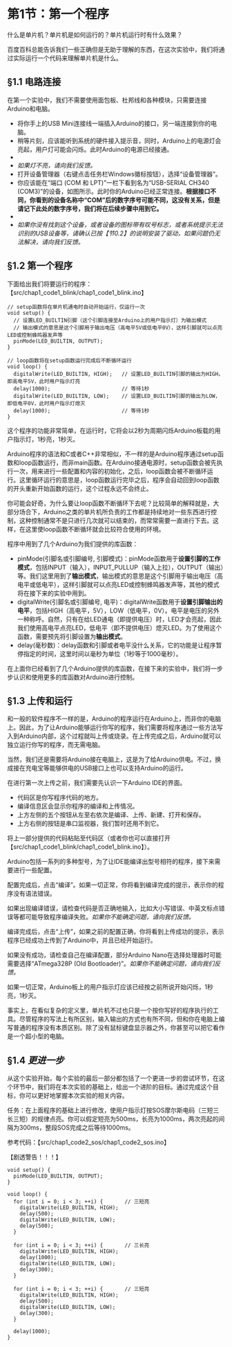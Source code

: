 # 第1节：第一个程序

什么是单片机？单片机是如何运行的？单片机运行时有什么效果？

百度百科总能告诉我们一些正确但是无助于理解的东西，在这次实验中，我们将通过实际运行一个代码来理解单片机是什么。

## §1.1 电路连接

在第一个实验中，我们不需要使用面包板、杜邦线和各种模块，只需要连接Arduino和电脑。

* 将你手上的USB Mini连接线一端插入Arduino的接口，另一端连接到你的电脑。
* 稍等片刻，应该能听到系统的硬件接入提示音，同时，Arduino上的电源灯会亮起，用户灯可能会闪烁。此时Arduino的电源已经接通。
*
* _如果灯不亮，请向我们反馈。_
* 打开设备管理器（右键点击任务栏Windows徽标按钮），选择“设备管理器”。
* 你应该能在“端口 (COM 和 LPT)”一栏下看到名为“USB-SERIAL CH340 (COM3)”的设备，如图所示。此时你的Arduino已经正常连接。**根据接口不同，你看到的设备名称中“COM”后的数字序号可能不同，这没有关系，但是请记下此处的数字序号，我们将在后续步骤中用到它。**
*
* _如果你没有找到这个设备，或者设备的图标带有叹号标志，或者系统提示无法识别的USB设备等，请确认已按【节0.2】的说明安装了驱动，如果问题仍无法解决，请向我们反馈。_

## §1.2 第一个程序

下面给出我们将要运行的程序：【src/chap1\_code1\_blink/chap1\_code1\_blink.ino】

```
// setup函数将在单片机通电时自动开始运行，仅运行一次
void setup() {
  // 设置LED_BUILTIN引脚（这个引脚连接至Arduino上的用户指示灯）为输出模式
  // 输出模式的意思是这个引脚用于输出电压（高电平5V或低电平0V），这样引脚就可以点亮LED或控制蜂鸣器发声等
  pinMode(LED_BUILTIN, OUTPUT);
}

// loop函数将在setup函数运行完成后不断循环运行
void loop() {
  digitalWrite(LED_BUILTIN, HIGH);   // 设置LED_BUILTIN引脚的输出为HIGH，即高电平5V，此时用户指示灯亮
  delay(1000);                       // 等待1秒
  digitalWrite(LED_BUILTIN, LOW);    // 设置LED_BUILTIN引脚的输出为LOW，即低电平0V，此时用户指示灯熄灭
  delay(1000);                       // 等待1秒
}
```

这个程序的功能非常简单，在运行时，它将会以2秒为周期闪烁Arduino板载的用户指示灯，1秒亮，1秒灭。

Arduino程序的语法和C或者C++非常相似，不一样的是Arduino程序通过setup函数和loop函数运行，而非main函数。在Arduino接通电源时，setup函数会被先执行一次，用来进行一些配置和内容的初始化，之后，loop函数会被不断循环运行。这里循环运行的意思是，loop函数运行完毕之后，程序会自动回到loop函数的开头重新开始函数的运行，这个过程永远不会终止。

你可能会好奇，为什么要让loop函数不断循环下去呢？比较简单的解释就是，大部分场合下，Arduino之类的单片机所负责的工作都是持续地对一些东西进行控制，这种控制通常不是只进行几次就可以结束的，而常常需要一直进行下去。这样，在这里使loop函数不断循环就会比较符合使用的环境。

程序中用到了几个Arduino为我们提供的库函数：

* pinMode(引脚名或引脚编号, 引脚模式)：pinMode函数用于**设置引脚的工作模式**，包括INPUT（输入），INPUT\_PULLUP（输入上拉），OUTPUT（输出）等。我们这里用到了**输出模式**，输出模式的意思是这个引脚用于输出电压（高电平或低电平），这样引脚就可以点亮LED或控制蜂鸣器发声等，其他的模式将在接下来的实验中用到。
* digitalWrite(引脚名或引脚编号, 电平)：digitalWrite函数用于**设置引脚输出的电平**，包括HIGH（高电平，5V），LOW（低电平，0V）。电平是电压的另外一种称呼。自然，只有在给LED通电（即提供电压）时，LED才会亮起，因此我们使用高电平点亮LED，低电平（即不提供电压）熄灭LED。为了使用这个函数，需要预先将引脚设置为**输出模式**。
* delay(毫秒数)：delay函数和引脚或者电平没什么关系，它的功能是让程序暂停指定的时间，这里时间以毫秒为单位（1秒等于1000毫秒）。

在上面你已经看到了几个Arduino提供的库函数，在接下来的实验中，我们将一步步认识和使用更多的库函数对Arduino进行控制。

## §1.3 上传和运行

和一般的软件程序不一样的是，Arduino的程序运行在Arduino上，而非你的电脑上。因此，为了让Arduino能够运行你写的程序，我们需要将程序通过一些方法写入到Arduino内部，这个过程就叫上传或烧录。在上传完成之后，Arduino就可以独立运行你写的程序，而无需电脑。

当然，我们还是需要将Arduino接在电脑上，这是为了给Arduino供电。不过，换成接在充电宝等能够供电的USB接口上也可以支持Arduino的运行。

在进行第一次上传之前，我们需要先认识一下Arduino IDE的界面。

* 代码区是你写程序代码的地方。
* 编译信息区会显示你程序的编译和上传情况。
* 上方左侧的五个按钮从左至右依次是编译、上传、新建、打开和保存。
* 上方右侧的按钮是串口监视器，我们暂时还用不到它。

将上一部分提供的代码粘贴至代码区（或者你也可以直接打开【src/chap1\_code1\_blink/chap1\_code1\_blink.ino】）。

Arduino包括一系列的多种型号，为了让IDE能编译出型号相符的程序，接下来需要进行一些配置。

配置完成后，点击“编译”。如果一切正常，你将看到编译完成的提示，表示你的程序没有语法错误。

如果出现编译错误，请检查代码是否正确地输入，比如大小写错误、中英文标点错误等都可能导致程序编译失败。_如果你不能确定问题，请向我们反馈。_

编译完成后，点击“上传”，如果之前的配置正确，你将看到上传成功的提示，表示程序已经成功上传到了Arduino中，并且已经开始运行。

如果没有成功，请检查自己在编译配置，部分Arduino Nano在选择处理器时可能需要选择“ATmega328P (Old Bootloader)”。_如果你不能确定问题，请向我们反馈。_

如果一切正常，Arduino板上的用户指示灯应该已经按之前所说开始闪烁，1秒亮，1秒灭。

事实上，在看似复杂的定义里，单片机不过也只是一个按你写好的程序执行的工具。尽管程序的写法上有所区别，输入输出的方式也有所不同，但和你在电脑上编写普通的程序没有本质区别。除了没有鼠标键盘显示器之外，你甚至可以把它看作是一个超小型的电脑。

## §1.4 _更进一步_

从这个实验开始，每个实验的最后一部分都包括了一个更进一步的尝试环节，在这个环节中，我们将在本次实验的基础上，给出一个进阶的目标。通过完成这个目标，你可以更好地掌握本次实验的相关内容。

任务：在上面程序的基础上进行修改，使用户指示灯按SOS摩尔斯电码（三短三长三短）的规律点亮。你可以假定短亮为500ms，长亮为1000ms，两次亮起的间隔为300ms，整段SOS完成之后等待1000ms。

参考代码：【src/chap1\_code2\_sos/chap1\_code2\_sos.ino】

【剧透警告！！！】

```
void setup() {
  pinMode(LED_BUILTIN, OUTPUT);
}

void loop() {
  for (int i = 0; i < 3; ++i) {       // 三短亮
    digitalWrite(LED_BUILTIN, HIGH); 
    delay(500); 
    digitalWrite(LED_BUILTIN, LOW);
    delay(500);
  }
  
  for (int i = 0; i < 3; ++i) {       // 三长亮
    digitalWrite(LED_BUILTIN, HIGH); 
    delay(1000); 
    digitalWrite(LED_BUILTIN, LOW);
    delay(300);
  }
  
  for (int i = 0; i < 3; ++i) {       // 三短亮
    digitalWrite(LED_BUILTIN, HIGH); 
    delay(500); 
    digitalWrite(LED_BUILTIN, LOW);
    delay(300);
  }

  delay(1000);
}
```
